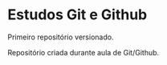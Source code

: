 # Estudos Git e Github
 Primeiro repositório versionado.
 
 Repositório criada durante aula de Git/Github.
